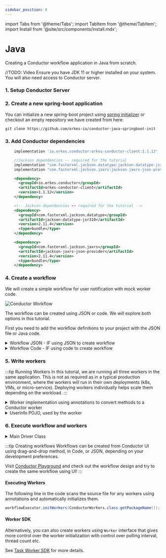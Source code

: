 ```yaml
---
sidebar_position: 0
---
```

import Tabs from '@theme/Tabs';
import TabItem from '@theme/TabItem';
import Install from '@site/src/components/install.mdx';


# Java
Creating a Conductor workflow application in Java from scratch.

//TODO: Video
Ensure you have JDK 11 or higher installed on your system.  You will also need access to Conductor server.
### 1. Setup Conductor Server

<Install/>

### 2. Create a new spring-boot application
You can initialize a new spring-boot project using [spring initializer](https://start.spring.io/) or checkout an empty repository we have created from here:
```shell
git clone https://github.com/orkes-io/conductor-java-springboot-init
```
### 3. Add Conductor dependencies
<Tabs>
<TabItem value="Gradle" label="Gradle">

```groovy
    implementation 'io.orkes.conductor:orkes-conductor-client:1.1.12'

    //Jackson dependencies -- required for the tutorial
    implementation "com.fasterxml.jackson.datatype:jackson-datatype-jsr310:2.11.4!!"
    implementation "com.fasterxml.jackson.jaxrs:jackson-jaxrs-json-provider:2.11.4!!"
```
</TabItem>
<TabItem value="Maven" label="Maven">

```xml
    <dependency>
      <groupId>io.orkes.conductor</groupId>
      <artifactId>orkes-conductor-client</artifactId>
      <version>1.1.12</version>
    </dependency>

    <!-- Jackson dependencies -- required for the tutorial -->
    <dependency>
      <groupId>com.fasterxml.jackson.datatype</groupId>
      <artifactId>jackson-datatype-jsr310</artifactId>
      <version>2.11.4</version>
      <type>bundle</type>
    </dependency>

    <dependency>
      <groupId>com.fasterxml.jackson.jaxrs</groupId>
      <artifactId>jackson-jaxrs-json-provider</artifactId>
      <version>2.11.4</version>
      <type>bundle</type>
    </dependency>

```
</TabItem>
</Tabs>

### 4. Create a workflow
We will create a simple workflow for user notification with mock worker code.

<div style={{width:"30%"}}>

![Conductor Workflow](/img/simple_wf.png)

</div>

The workflow can be created using JSON or code. We will explore both options in this tutorial. 

First you need to add the workflow definitions to your project with the JSON file or Java code.

<details><summary>Workflow JSON - IF using JSON to create workflow</summary>
<p>

Create a file named workflow.json inside **src/main/resources** folder and paste the following:

```json title="workflow.json"
{
  "name": "user_notification",
  "version": 1,
  "tasks": [
    {
      "name": "get_user_info",
      "taskReferenceName": "get_user_info",
      "inputParameters": {
        "userId": "${workflow.input.userId}"
      },
      "type": "SIMPLE"
    },
    {
      "name": "emailorsms",
      "taskReferenceName": "emailorsms",
      "inputParameters": {
        "switchCaseValue": "${workflow.input.notificationPref}"
      },
      "type": "SWITCH",
      "decisionCases": {
        "EMAIL": [
          {
            "name": "send_email",
            "taskReferenceName": "send_email",
            "inputParameters": {
              "email": "${get_user_info.output.email}"
            },
            "type": "SIMPLE"
          }
        ],
        "SMS": [
          {
            "name": "send_sms",
            "taskReferenceName": "send_sms",
            "inputParameters": {
              "phoneNumber": "${get_user_info.output.phoneNumber}"
            },
            "type": "SIMPLE"
          }
        ]
      },
      "defaultCase": [],
      "evaluatorType": "value-param",
      "expression": "switchCaseValue"
    }
  ],
  "inputParameters": [
    "userId",
    "notificationPref"
  ],
  "outputParameters": {},
  "schemaVersion": 2

}
```
</p>

</details>
<details><summary>Workflow Code - IF using code to create workflow</summary>
<p>

Create a new Class **Workflow** with the following inside a method. See <a href="workflow.java">Workflow.java</a> for the complete example:

```java title="Workflow.java"

import com.netflix.conductor.sdk.workflow.def.ConductorWorkflow;
import com.netflix.conductor.sdk.workflow.def.tasks.SimpleTask;
import com.netflix.conductor.sdk.workflow.def.tasks.Switch;
import com.netflix.conductor.sdk.workflow.executor.WorkflowExecutor;

public class Workflow {

    private final WorkflowExecutor executor;

    public Workflow(WorkflowExecutor executor) {
        this.executor = executor;
    }

    public ConductorWorkflow<WorkflowInput> createWorkflow() {
        ConductorWorkflow<WorkflowInput> workflow = new ConductorWorkflow<>(executor);
        workflow.setName("user_notification");
        workflow.setVersion(1);

        SimpleTask getUserDetails = new SimpleTask("get_user_info", "get_user_info");
        getUserDetails.input("userId", "${workflow.input.userId}");

        SimpleTask sendEmail = new SimpleTask("send_email", "send_email");
        // get user details user info, which contains the email field
        sendEmail.input("email", "${get_user_info.output.email}");

        SimpleTask sendSMS = new SimpleTask("send_sms", "send_sms");
        // get user details user info, which contains the phone Number field
        sendSMS.input("phoneNumber", "${get_user_info.output.phoneNumber}");

        Switch emailOrSMS = new Switch("emailorsms", "${workflow.input.notificationPref}")
                .switchCase(WorkflowInput.NotificationPreference.EMAIL.name(), sendEmail)
                .switchCase(WorkflowInput.NotificationPreference.SMS.name(), sendSMS);

        workflow.add(getUserDetails);
        workflow.add(emailOrSMS);

        return workflow;

    }
}

```
</p>
</details>


### 5. Write workers
:::tip Running Workers
In this tutorial, we are running all three workers in the same application. This is not as required as in a typical production environment, where the workers will run in their own deployments (k8s, VMs, or micro-service).
Deploying workers individually helps scale them depending on the workload.
:::

<details><summary>Worker implementation using annotations to convert methods to a Conductor worker</summary>
<p>
Create Worker.java and add the following:

```java title="Workers.java"
import com.netflix.conductor.sdk.workflow.task.InputParam;
import com.netflix.conductor.sdk.workflow.task.WorkerTask;

public class ConductorWorkers {

    @WorkerTask("get_user_info")
    public UserInfo getUserInfo(@InputParam("userId") String userId) {
        UserInfo userInfo =  new UserInfo("User X", userId);
        userInfo.setEmail(userId + "@example.com");
        userInfo.setPhoneNumber("555-555-5555");
        return userInfo;
    }

    @WorkerTask("send_email")
    public void sendEmail(@InputParam("email") String email) {
        System.out.println("Sending email to " + email);
    }

    @WorkerTask("send_sms")
    public void sendSMS(@InputParam("phoneNumber") String phoneNumber) {
        System.out.println("Sending sms to " + phoneNumber);
    }
}

```
</p></details>

<details><summary>UserInfo POJO, used by the worker</summary>
<p>
Create UserInfo.java and add the following:

```java
public class UserInfo {

    private String name;

    private String id;

    private String email;

    private String phoneNumber;

    public UserInfo() {}

    public UserInfo(String name, String id) {
        this.name = name;
        this.id = id;
    }

    public String getName() {
        return name;
    }

    public void setName(String name) {
        this.name = name;
    }

    public String getId() {
        return id;
    }

    public void setId(String id) {
        this.id = id;
    }

    public String getEmail() {
        return email;
    }

    public void setEmail(String email) {
        this.email = email;
    }

    public String getPhoneNumber() {
        return phoneNumber;
    }

    public void setPhoneNumber(String phoneNumber) {
        this.phoneNumber = phoneNumber;
    }
}
```
</p>
</details>


### 6. Execute workflow and workers

<details><summary>Main Driver Class</summary>
<p>

Create a new Class **Main** with the following inside a method.
See <a href="Main.java">Main.java</a> for the complete example:

```java title="Main.java"

import com.google.common.util.concurrent.Uninterruptibles;
import com.netflix.conductor.common.config.ObjectMapperProvider;
import com.netflix.conductor.common.metadata.workflow.StartWorkflowRequest;
import com.netflix.conductor.common.metadata.workflow.WorkflowDef;
import com.netflix.conductor.sdk.workflow.executor.WorkflowExecutor;
import io.orkes.conductor.client.ApiClient;
import io.orkes.conductor.client.MetadataClient;
import io.orkes.conductor.client.OrkesClients;
import io.orkes.conductor.client.WorkflowClient;
import io.orkes.samples.quickstart.workers.ConductorWorkers;
import org.apache.commons.lang3.StringUtils;

import java.io.InputStream;
import java.io.InputStreamReader;
import java.util.Map;
import java.util.concurrent.TimeUnit;

public class Main {

    public static void main(String[] args) throws Exception {

        //ApiClient used to communicate to the Conductor Server
        ApiClient apiClient = getApiClient();

        OrkesClients orkesClients = new OrkesClients(apiClient);
        WorkflowClient workflowClient = orkesClients.getWorkflowClient();
        MetadataClient metadataClient = orkesClients.getMetadataClient();

        WorkflowExecutor workflowExecutor = new WorkflowExecutor(orkesClients.getTaskClient(),
                workflowClient, orkesClients.getMetadataClient(), 10);

        //Start the workers
        workflowExecutor.initWorkers(ConductorWorkers.class.getPackageName());
        String workflowName = "user_notification";
        Integer workflowVersion = 1;

        //=================== IMPORTANT ===================//
        /*TODO: Uncomment the following lines IF you are creating workflow using code */
        //=================== IMPORTANT ===================//
        /*
        UserNotificationWorkflow notificationWorkflow = new UserNotificationWorkflow(workflowExecutor);
        ConductorWorkflow<WorkflowInput> conductorWorkflow = notificationWorkflow.createWorkflow();
        workflowName = conductorWorkflow.getName();
        workflowVersion = conductorWorkflow.getVersion();
        conductorWorkflow.registerWorkflow(true);
        */


        //=================== IMPORTANT ===================//
        /*TODO: Uncomment the following lines IF you are creating workflow using JSON */
        //=================== IMPORTANT ===================//
        /*
        //Read the workflow definition from the file
        InputStream is = Main.class.getResourceAsStream("/workflow.json");
        //Register the workflow on the server
        metadataClient.registerWorkflowDef(new ObjectMapperProvider().getObjectMapper().readValue(new InputStreamReader(is), WorkflowDef.class));
        */

        StartWorkflowRequest startWorkflowReq = new StartWorkflowRequest()
                .withName(workflowName)
                .withVersion(workflowVersion)
                .withInput(Map.of("userId", "userA"));

        String workflowId = workflowClient.startWorkflow(startWorkflowReq);
        String url = getExecutionURL(apiClient, workflowId);

        //Give a couple of seconds for workers to poll and complete the workflow
        Uninterruptibles.sleepUninterruptibly(2, TimeUnit.SECONDS);

        System.out.println();
        System.out.println("=======================================================================================");
        System.out.println("UserNotificationWorkflow Execution Completed");
        System.out.println("UserNotificationWorkflow Id: " + workflowId);
        System.out.println("UserNotificationWorkflow Execution Flow UI: " + url);
        System.out.println("=======================================================================================");

        //Exit
        System.exit(0);

    }

    private static ApiClient getApiClient() {
        String key = System.getenv("KEY");
        String secret = System.getenv("SECRET");
        String conductorServer = System.getenv("CONDUCTOR_SERVER_URL");
        ApiClient apiClient;
        if (conductorServer == null) {
            conductorServer = "http://localhost:8080/api";
        }
        if (StringUtils.isNotBlank(key)) {
            apiClient = new ApiClient(conductorServer, key, secret);
        } else {
            apiClient = new ApiClient(conductorServer);
        }

        return apiClient;
    }

    private static String getExecutionURL(ApiClient apiClient, String workflowId) {
        if(apiClient.getHost().equals("localhost")) {
            return "http://localhost:5000/execution/" + workflowId;
        }
        return apiClient.getBasePath().replaceAll("api", "execution") + "/" + workflowId;
    }

}

```
</p>
</details>

:::tip Creating workflows
Workflows can be created from Conductor UI using drag-and-drop method, in Code, or JSON, depending on your development preferences.

Visit [Conductor Playground](https://play.orkes.io/) and check out the workflow design and try to create the same workflow using UI!
:::

#### Executing Workers
The following line in the code scans the source file for any workers using annotations and automatically initializes them.
```java
workflowExecutor.initWorkers(ConductorWorkers.class.getPackageName());
```

#### Worker SDK

Alternatively, you can also create workers using `Worker` interface that gives more control over the worker initialization with control over polling interval, thread count etc.

See [Task Worker SDK](/docs/worker) for more details.
